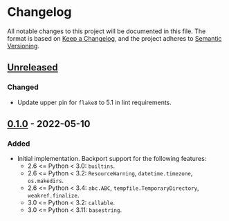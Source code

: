 # Changelog

All notable changes to this project will be documented in this file.
The format is based on [Keep a Changelog], and the project adheres to
[Semantic Versioning].

[Keep a Changelog]:
https://keepachangelog.com/en/1.0.0/
[Semantic Versioning]:
https://semver.org/spec/v2.0.0.html


## [Unreleased]

### Changed
- Update upper pin for `flake8` to 5.1 in lint requirements.

## [0.1.0] - 2022-05-10

### Added
- Initial implementation. Backport support for the following features:
  - 2.6 <= Python < 3.0: `builtins`.
  - 2.6 <= Python < 3.2: `ResourceWarning`, `datetime.timezone`,
    `os.makedirs`.
  - 2.6 <= Python < 3.4: `abc.ABC`, `tempfile.TemporaryDirectory`,
    `weakref.finalize`.
  - 3.0 <= Python < 3.2: `callable`.
  - 3.0 <= Python < 3.11: `basestring`.


[Unreleased]:
https://github.com/pylegacy/pylegacy/compare/master...develop
[0.1.0]:
https://github.com/pylegacy/pylegacy/tree/v0.1.0
